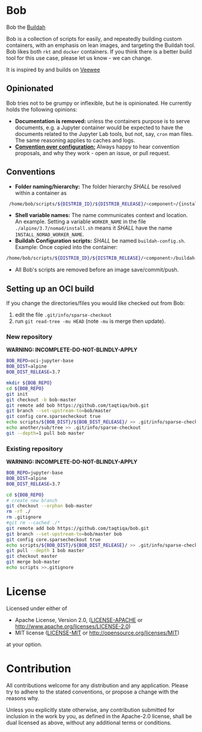 # Bob
Bob the [Buildah](https://github.com/projectatomic/buildah)

Bob is a collection of scripts for easily, and repeatedly building custom containers, with an emphasis on lean images, and targeting the Buildah tool.  Bob likes both `rkt` and `docker` containers. 
If you think there is a better build tool for this use case, please let us know - we can change.

It is inspired by and builds on [Veewee](https://github.com/jedi4ever/veewee)

## Opinionated
Bob tries not to be grumpy or inflexible, but he is opinionated. He currently holds the following opinions:
 - **Documentation is removed:** unless the containers purpose is to serve documents, e.g. a Jupyter container would be expected to have the documents related to the Jupyter Lab tools, but not, say, `cron` man files. The same reasoning applies to caches and logs.
 - [**Convention over configuration:**](https://en.wikipedia.org/wiki/Convention_over_configuration) Always happy to hear convention proposals, and why they work - open an issue, or pull request.
 
## Conventions
 - **Folder naming/hierarchy:** The folder hierarchy *SHALL* be resolved within a container as
````bash
 /home/bob/scripts/${DISTRIB_ID}/${DISTRIB_RELEASE}/<component>/{install|config|uninstall}/.sh
````
 - **Shell variable names:** The name communicates context and location. An example.  Setting a variable `WORKER_NAME` in the file `./alpine/3.7/nomad/install.sh` means it *SHALL* have the name `INSTALL_NOMAD_WORKER_NAME`.
 - **Buildah Configuration scripts:** *SHALL* be named `buildah-config.sh`.  Example: Once copied into the container:
````bash
/home/bob/scripts/${DISTRIB_ID}/${DISTRIB_RELEASE}/<component>/buildah-config.sh
````
 - All Bob's scripts are removed before an image save/commit/push.

## Setting up an OCI build

If you change the directories/files you would like checked out from Bob:

1. edit the file `.git/info/sparse-checkout`
1. run `git read-tree -mu HEAD` (note `-mu` is merge then update).

### New repository
**WARNING: INCOMPLETE-DO-NOT-BLINDLY-APPLY**
````bash
BOB_REPO=oci-jupyter-base
BOB_DIST=alpine
BOB_DIST_RELEASE=3.7

mkdir ${BOB_REPO} 
cd ${BOB_REPO}
git init
git checkout -b bob-master
git remote add bob https://github.com/taqtiqa/bob.git
git branch --set-upstream-to=bob/master
git config core.sparsecheckout true
echo scripts/${BOB_DIST}/${BOB_DIST_RELEASE}/ >> .git/info/sparse-checkout
echo another/sub/tree >> .git/info/sparse-checkout
git --depth=1 pull bob master

````

### Existing repository
**WARNING: INCOMPLETE-DO-NOT-BLINDLY-APPLY**
````bash
BOB_REPO=jupyter-base
BOB_DIST=alpine
BOB_DIST_RELEASE=3.7

cd ${BOB_REPO}
# create new branch
git checkout --orphan bob-master
rm -rf ./
rm .gitignore
#git rm --cached ./*
git remote add bob https://github.com/taqtiqa/bob.git
git branch --set-upstream-to=bob/master bob
git config core.sparsecheckout true
echo scripts/${BOB_DIST}/${BOB_DIST_RELEASE}/ >> .git/info/sparse-checkout
git pull --depth 1 bob master
git checkout master
git merge bob-master
echo scripts >>.gitignore
```` 

# License

Licensed under either of

 * Apache License, Version 2.0, ([LICENSE-APACHE](LICENSE-APACHE) or http://www.apache.org/licenses/LICENSE-2.0)
 * MIT license ([LICENSE-MIT](LICENSE-MIT) or http://opensource.org/licenses/MIT)

at your option.

# Contribution

All contributions welcome for any distribution and any application. Please try to adhere to the stated conventions, or propose a change with the reasons why.

Unless you explicitly state otherwise, any contribution submitted
for inclusion in the work by you, as defined in the Apache-2.0 license, 
shall be dual licensed as above, without any additional terms or conditions.